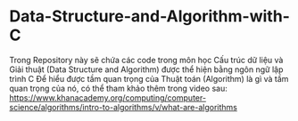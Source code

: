 # Data-Structure-and-Algorithm-with-C
Trong Repository này sẽ chứa các code trong môn học Cấu trúc dữ liệu và Giải thuật (Data Structure and Algorithm) được thể hiện bằng ngôn ngữ lập trình C
Để hiểu được tầm quan trọng của Thuật toán (Algorithm) là gì và tầm quan trọng của nó, có thể tham khảo thêm trong video sau: https://www.khanacademy.org/computing/computer-science/algorithms/intro-to-algorithms/v/what-are-algorithms
